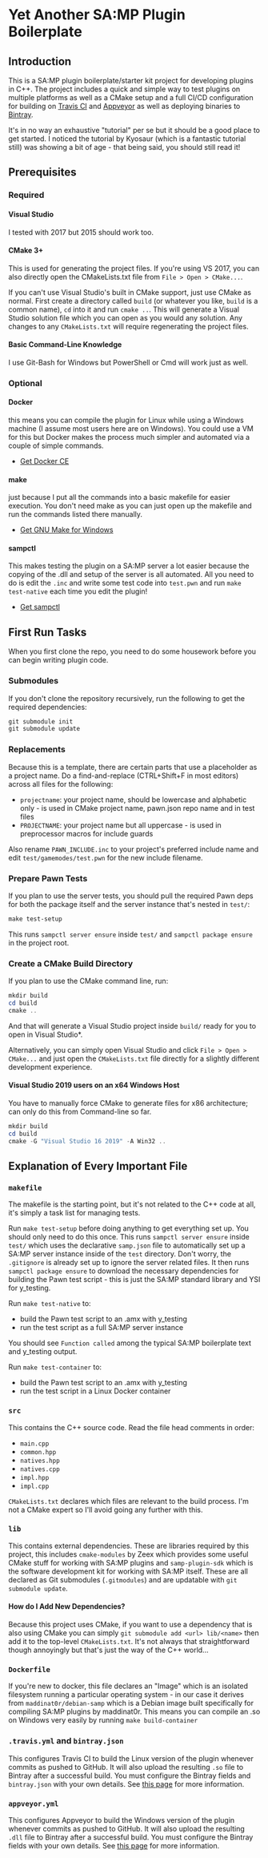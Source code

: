 # Yet Another SA:MP Plugin Boilerplate

## Introduction

This is a SA:MP plugin boilerplate/starter kit project for developing plugins in C++. The project includes a quick and
simple way to test plugins on multiple platforms as well as a CMake setup and a full CI/CD configuration for building on
[Travis CI](https://travis-ci.org/Southclaws/samp-plugin-boilerplate/) and
[Appveyor](https://ci.appveyor.com/project/Southclaws/samp-plugin-boilerplate) as well as deploying binaries to
[Bintray](https://bintray.com/southclaws/samp-plugin-boilerplate).

It's in no way an exhaustive "tutorial" per se but it should be a good place to get started. I noticed the tutorial by
Kyosaur (which is a fantastic tutorial still) was showing a bit of age - that being said, you should still read it!

## Prerequisites

### Required

#### Visual Studio

I tested with 2017 but 2015 should work too.

#### CMake 3+

This is used for generating the project files. If you're using VS 2017, you can also directly open the CMakeLists.txt
file from `File > Open > CMake...`.

If you can't use Visual Studio's built in CMake support, just use CMake as normal. First create a directory called
`build` (or whatever you like, `build` is a common name), `cd` into it and run `cmake ..`. This will generate a Visual
Studio solution file which you can open as you would any solution. Any changes to any `CMakeLists.txt` will require
regenerating the project files.

#### Basic Command-Line Knowledge

I use Git-Bash for Windows but PowerShell or Cmd will work just as well.

### Optional

#### Docker

this means you can compile the plugin for Linux while using a Windows machine (I assume most users here are on Windows).
You could use a VM for this but Docker makes the process much simpler and automated via a couple of simple commands.

- [Get Docker CE](https://docs.docker.com/install/)

#### make

just because I put all the commands into a basic makefile for easier execution. You don't need make as you can just open
up the makefile and run the commands listed there manually.

- [Get GNU Make for Windows](http://gnuwin32.sourceforge.net/downlinks/make.php)

#### sampctl

This makes testing the plugin on a SA:MP server a lot easier because the copying of the .dll and setup of the server is
all automated. All you need to do is edit the `.inc` and write some test code into `test.pwn` and run `make test-native`
each time you edit the plugin!

- [Get sampctl](http://sampctl.com/)

## First Run Tasks

When you first clone the repo, you need to do some housework before you can begin writing plugin code.

### Submodules

If you don't clone the repository recursively, run the following to get the required dependencies:

```powershell
git submodule init
git submodule update
```

### Replacements

Because this is a template, there are certain parts that use a placeholder as a project name. Do a find-and-replace
(CTRL+Shift+F in most editors) across all files for the following:

- `projectname`: your project name, should be lowercase and alphabetic only - is used in CMake project name, pawn.json
  repo name and in test files
- `PROJECTNAME`: your project name but all uppercase - is used in preprocessor macros for include guards

Also rename `PAWN_INCLUDE.inc` to your project's preferred include name and edit `test/gamemodes/test.pwn` for the new
include filename.

### Prepare Pawn Tests

If you plan to use the server tests, you should pull the required Pawn deps for both the package itself and the server
instance that's nested in `test/`:

```powershell
make test-setup
```

This runs `sampctl server ensure` inside `test/` and `sampctl package ensure` in the project root.

### Create a CMake Build Directory

If you plan to use the CMake command line, run:

```powershell
mkdir build
cd build
cmake ..
```


And that will generate a Visual Studio project inside `build/` ready for you to open in Visual Studio*.

Alternatively, you can simply open Visual Studio and click `File > Open > CMake...` and just open the `CMakeLists.txt`
file directly for a slightly different development experience.

#### Visual Studio 2019 users on an x64 Windows Host
You have to manually force CMake to generate files for x86 architecture; can only do this from Command-line so far.

```powershell
mkdir build
cd build
cmake -G "Visual Studio 16 2019" -A Win32 ..
```


## Explanation of Every Important File

### `makefile`

The makefile is the starting point, but it's not related to the C++ code at all, it's simply a task list for managing
tests.

Run `make test-setup` before doing anything to get everything set up. You should only need to do this once. This runs
`sampctl server ensure` inside `test/` which uses the declarative `samp.json` file to automatically set up a SA:MP
server instance inside of the `test` directory. Don't worry, the `.gitignore` is already set up to ignore the server
related files. It then runs `sampctl package ensure` to download the necessary dependencies for building the Pawn test
script - this is just the SA:MP standard library and YSI for y_testing.

Run `make test-native` to:

- build the Pawn test script to an .amx with y_testing
- run the test script as a full SA:MP server instance

You should see `Function called` among the typical SA:MP boilerplate text and y_testing output.

Run `make test-container` to:

- build the Pawn test script to an .amx with y_testing
- run the test script in a Linux Docker container

### `src`

This contains the C++ source code. Read the file head comments in order:

- `main.cpp`
- `common.hpp`
- `natives.hpp`
- `natives.cpp`
- `impl.hpp`
- `impl.cpp`

`CMakeLists.txt` declares which files are relevant to the build process. I'm not a CMake expert so I'll avoid going any
further with this.

### `lib`

This contains external dependencies. These are libraries required by this project, this includes `cmake-modules` by Zeex
which provides some useful CMake stuff for working with SA:MP plugins and `samp-plugin-sdk` which is the software
development kit for working with SA:MP itself. These are all declared as Git submodules (`.gitmodules`) and are
updatable with `git submodule update`.

#### How do I Add New Dependencies?

Because this project uses CMake, if you want to use a dependency that is also using CMake you can simply
`git submodule add <url> lib/<name>` then add it to the top-level `CMakeLists.txt`. It's not always that straightforward
though annoyingly but that's just the way of the C++ world...

### `Dockerfile`

If you're new to docker, this file declares an "Image" which is an isolated filesystem running a particular operating
system - in our case it derives from `maddinat0r/debian-samp` which is a Debian image built specifically for compiling
SA:MP plugins by maddinat0r. This means you can compile an .so on Windows very easily by running `make build-container`

### `.travis.yml` and `bintray.json`

This configures Travis CI to build the Linux version of the plugin whenever commits as pushed to GitHub. It will also
upload the resulting `.so` file to Bintray after a successful build. You must configure the Bintray fields and
`bintray.json` with your own details. See [this page](https://docs.travis-ci.com/user/deployment/bintray/) for more
information.

### `appveyor.yml`

This configures Appveyor to build the Windows version of the plugin whenever commits as pushed to GitHub. It will also
upload the resulting `.dll` file to Bintray after a successful build. You must configure the Bintray fields with your
own details. See [this page](https://www.appveyor.com/docs/deployment/bintray/) for more information.
